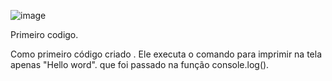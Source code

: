 ![image](https://user-images.githubusercontent.com/112022991/222994098-bbda7de0-acda-4022-8829-f7383d834a16.png)

Primeiro codigo.

Como primeiro código criado . Ele executa o comando para imprimir na tela apenas "Hello word". que foi passado na função console.log().